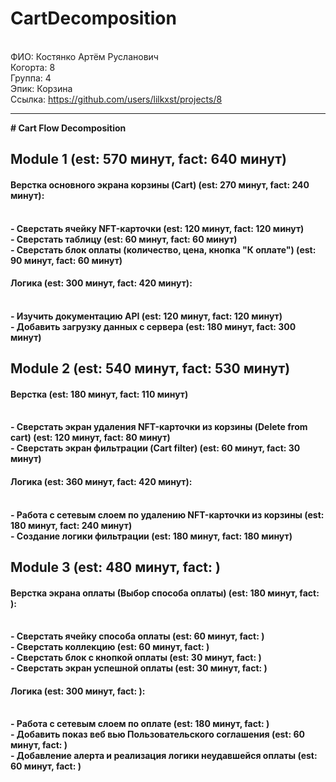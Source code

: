 # CartDecomposition
<br /> ФИО: Костянко Артём Русланович
<br /> Когорта: 8
<br /> Группа: 4
<br /> Эпик: Корзина
<br /> Ссылка: https://github.com/users/lilkxst/projects/8

<hr>
<b>
# Cart Flow Decomposition

 ## Module 1 (est: 570 минут, fact: 640 минут)
 
 #### Верстка основного экрана корзины (Cart) (est: 270 минут, fact: 240 минут):
 <br /> - Сверстать ячейку NFT-карточки (est: 120 минут, fact: 120 минут)
 <br /> - Сверстать таблицу (est: 60 минут, fact: 60 минут)
 <br /> - Сверстать блок оплаты (количество, цена, кнопка "К оплате") (est: 90 минут, fact: 60 минут)
 
 #### Логика (est: 300 минут, fact: 420 минут):
 <br /> - Изучить документацию API (est: 120 минут, fact: 120 минут)
 <br /> - Добавить загрузку данных с сервера (est: 180 минут, fact: 300 минут)
 
 ## Module 2 (est: 540 минут, fact: 530 минут)
 
 #### Верстка (est: 180 минут, fact: 110 минут)
 <br /> - Сверстать экран удаления NFT-карточки из корзины (Delete from cart) (est: 120 минут, fact: 80 минут)
 <br /> - Сверстать экран фильтрации (Cart filter) (est: 60 минут, fact: 30 минут)
 
 #### Логика (est: 360 минут, fact: 420 минут):
 <br /> - Работа с сетевым слоем по удалению NFT-карточки из корзины (est: 180 минут, fact: 240 минут)
 <br /> - Создание логики фильтрации (est: 180 минут, fact: 180 минут)
 
 ## Module 3 (est: 480 минут, fact: )
 
 #### Верстка экрана оплаты (Выбор способа оплаты) (est: 180 минут, fact: ):
 <br /> - Сверстать ячейку способа оплаты (est: 60 минут, fact: )
 <br /> - Сверстать коллекцию (est: 60 минут, fact: )
 <br /> - Сверстать блок с кнопкой оплаты (est: 30 минут, fact: )
 <br /> - Сверстать экран успешной оплаты (est: 30 минут, fact: )
 
 #### Логика (est: 300 минут, fact: ):
 <br /> - Работа с сетевым слоем по оплате (est: 180 минут, fact: )
 <br /> - Добавить показ веб вью Пользовательского соглашения (est: 60 минут, fact: )
 <br /> - Добавление алерта и реализация логики неудавшейся оплаты (est: 60 минут, fact: )
